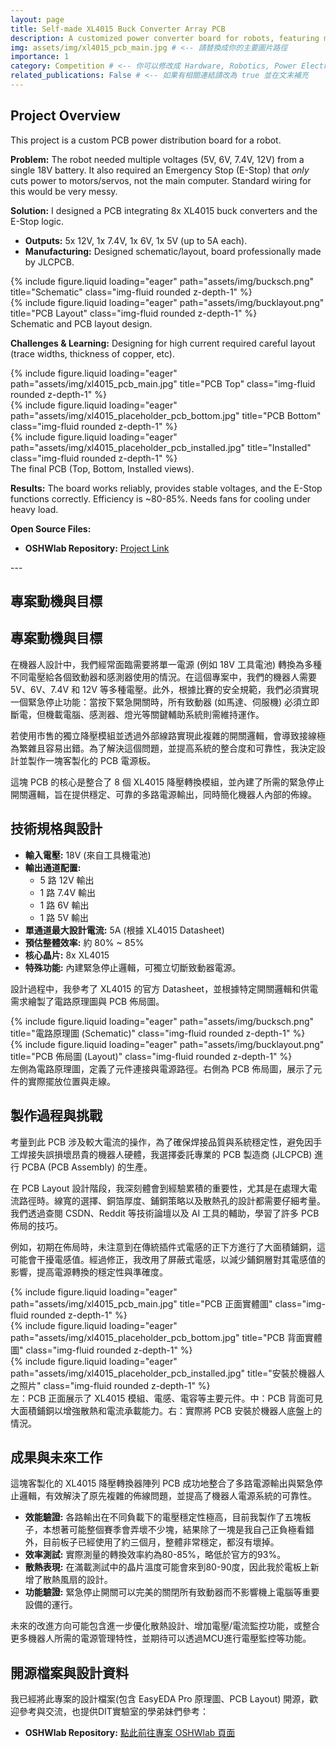 ```yaml
---
layout: page
title: Self-made XL4015 Buck Converter Array PCB
description: A customized power converter board for robots, featuring multi-output capability and emergency stop logic.
img: assets/img/xl4015_pcb_main.jpg # <-- 請替換成你的主要圖片路徑
importance: 1
category: Competition # <-- 你可以修改成 Hardware, Robotics, Power Electronics 等
related_publications: False # <-- 如果有相關連結請改為 true 並在文末補充
---
```



<!-- English Version Starts (Short) -->

## Project Overview

This project is a custom PCB power distribution board for a robot.

**Problem:** The robot needed multiple voltages (5V, 6V, 7.4V, 12V) from a single 18V battery. It also required an Emergency Stop (E-Stop) that *only* cuts power to motors/servos, not the main computer. Standard wiring for this would be very messy.

**Solution:** I designed a PCB integrating 8x XL4015 buck converters and the E-Stop logic.
*   **Outputs:** 5x 12V, 1x 7.4V, 1x 6V, 1x 5V (up to 5A each).
*   **Manufacturing:** Designed schematic/layout, board professionally made by JLCPCB.

<div class="row justify-content-sm-center">
    <div class="col-sm mt-3 mt-md-0">
        {% include figure.liquid loading="eager" path="assets/img/bucksch.png" title="Schematic" class="img-fluid rounded z-depth-1" %}
    </div>
    <div class="col-sm mt-3 mt-md-0">
        {% include figure.liquid loading="eager" path="assets/img/bucklayout.png" title="PCB Layout" class="img-fluid rounded z-depth-1" %}
    </div>
</div>
<div class="caption">
    Schematic and PCB layout design.
</div>

**Challenges & Learning:** Designing for high current required careful layout (trace widths, thickness of copper, etc).

<div class="row">
    <div class="col-sm mt-3 mt-md-0">
        {% include figure.liquid loading="eager" path="assets/img/xl4015_pcb_main.jpg" title="PCB Top" class="img-fluid rounded z-depth-1" %}
    </div>
    <div class="col-sm mt-3 mt-md-0">
        {% include figure.liquid loading="eager" path="assets/img/xl4015_placeholder_pcb_bottom.jpg" title="PCB Bottom" class="img-fluid rounded z-depth-1" %}
    </div>
    <div class="col-sm mt-3 mt-md-0">
        {% include figure.liquid loading="eager" path="assets/img/xl4015_placeholder_pcb_installed.jpg" title="Installed" class="img-fluid rounded z-depth-1" %}
    </div>
</div>
<div class="caption">
    The final PCB (Top, Bottom, Installed views).
</div>

**Results:** The board works reliably, provides stable voltages, and the E-Stop functions correctly. Efficiency is ~80-85%. Needs fans for cooling under heavy load.

**Open Source Files:**
*   **OSHWlab Repository:** [Project Link](https://oshwlab.com/q124498935/18V-pcb)

<!-- English Version Ends (Short) -->

--- <!-- Optional: Separator -->

<!-- Chinese Version Starts -->

## 專案動機與目標

## 專案動機與目標

在機器人設計中，我們經常面臨需要將單一電源 (例如 18V 工具電池) 轉換為多種不同電壓給各個致動器和感測器使用的情況。在這個專案中，我們的機器人需要 5V、6V、7.4V 和 12V 等多種電壓。此外，根據比賽的安全規範，我們必須實現一個緊急停止功能：當按下緊急開關時，所有致動器 (如馬達、伺服機) 必須立即斷電，但機載電腦、感測器、燈光等關鍵輔助系統則需維持運作。

若使用市售的獨立降壓模組並透過外部線路實現此複雜的開關邏輯，會導致接線極為繁雜且容易出錯。為了解決這個問題，並提高系統的整合度和可靠性，我決定設計並製作一塊客製化的 PCB 電源板。

這塊 PCB 的核心是整合了 8 個 XL4015 降壓轉換模組，並內建了所需的緊急停止開關邏輯，旨在提供穩定、可靠的多路電源輸出，同時簡化機器人內部的佈線。

## 技術規格與設計

* **輸入電壓:** 18V (來自工具機電池)
* **輸出通道配置:**
  * 5 路 12V 輸出
  * 1 路 7.4V 輸出
  * 1 路 6V 輸出
  * 1 路 5V 輸出
* **單通道最大設計電流:** 5A (根據 XL4015 Datasheet)
* **預估整體效率:** 約 80% ~ 85%
* **核心晶片:** 8x XL4015
* **特殊功能:** 內建緊急停止邏輯，可獨立切斷致動器電源。

設計過程中，我參考了 XL4015 的官方 Datasheet，並根據特定開關邏輯和供電需求繪製了電路原理圖與 PCB 佈局圖。

<div class="row justify-content-sm-center">
    <div class="col-sm mt-3 mt-md-0">
        {% include figure.liquid loading="eager" path="assets/img/bucksch.png" title="電路原理圖 (Schematic)" class="img-fluid rounded z-depth-1" %}
    </div>
    <div class="col-sm mt-3 mt-md-0">
        {% include figure.liquid loading="eager" path="assets/img/bucklayout.png" title="PCB 佈局圖 (Layout)" class="img-fluid rounded z-depth-1" %}
    </div>
</div>
<div class="caption">
    左側為電路原理圖，定義了元件連接與電源路徑。右側為 PCB 佈局圖，展示了元件的實際擺放位置與走線。
</div>

## 製作過程與挑戰

考量到此 PCB 涉及較大電流的操作，為了確保焊接品質與系統穩定性，避免因手工焊接失誤損壞昂貴的機器人硬體，我選擇委託專業的 PCB 製造商 (JLCPCB) 進行 PCBA (PCB Assembly) 的生產。

在 PCB Layout 設計階段，我深刻體會到經驗累積的重要性，尤其是在處理大電流路徑時。線寬的選擇、銅箔厚度、鋪銅策略以及散熱孔的設計都需要仔細考量。我們透過查閱 CSDN、Reddit 等技術論壇以及 AI 工具的輔助，學習了許多 PCB 佈局的技巧。

例如，初期在佈局時，未注意到在傳統插件式電感的正下方進行了大面積鋪銅，這可能會干擾電感值。經過修正，我改用了屏蔽式電感，以減少鋪銅層對其電感值的影響，提高電源轉換的穩定性與準確度。

<div class="row">
    <div class="col-sm mt-3 mt-md-0">
        {% include figure.liquid loading="eager" path="assets/img/xl4015_pcb_main.jpg" title="PCB 正面實體圖" class="img-fluid rounded z-depth-1" %} 
    </div>
    <div class="col-sm mt-3 mt-md-0">
        {% include figure.liquid loading="eager" path="assets/img/xl4015_placeholder_pcb_bottom.jpg" title="PCB 背面實體圖" class="img-fluid rounded z-depth-1" %} 
    </div>
    <div class="col-sm mt-3 mt-md-0">
        {% include figure.liquid loading="eager" path="assets/img/xl4015_placeholder_pcb_installed.jpg" title="安裝於機器人之照片" class="img-fluid rounded z-depth-1" %} 
    </div>
</div>
<div class="caption">
    左：PCB 正面展示了 XL4015 模組、電感、電容等主要元件。中：PCB 背面可見大面積鋪銅以增強散熱和電流承載能力。右：實際將 PCB 安裝於機器人底盤上的情況。
</div>

## 成果與未來工作

這塊客製化的 XL4015 降壓轉換器陣列 PCB 成功地整合了多路電源輸出與緊急停止邏輯，有效解決了原先複雜的佈線問題，並提高了機器人電源系統的可靠性。

* **效能驗證:** 各路輸出在不同負載下的電壓穩定性極高，目前我製作了五塊板子，本想著可能整個賽季會弄壞不少塊，結果除了一塊是我自己正負極看錯外，目前板子已經使用了約三個月，整體非常穩定，都沒有壞掉。
* **效率測試:** 實際測量的轉換效率約為80-85%，略低於官方的93%。
* **散熱表現:** 在滿載測試中的晶片溫度可能會來到80-90度，因此我於電板上新增了散熱風扇的設計。
* **功能驗證:** 緊急停止開關可以完美的關閉所有致動器而不影響機上電腦等重要設備的運行。

未來的改進方向可能包含進一步優化散熱設計、增加電壓/電流監控功能，或整合更多機器人所需的電源管理特性，並期待可以透過MCU進行電壓監控等功能。

## 開源檔案與設計資料

我已經將此專案的設計檔案(包含 EasyEDA Pro 原理圖、PCB Layout) 開源，歡迎參考與交流，也提供DIT實驗室的學弟妹們參考：

*   **OSHWlab Repository:** [點此前往專案 OSHWlab 頁面](https://oshwlab.com/q124498935/18V-pcb)

<!-- Chinese Version Ends -->



